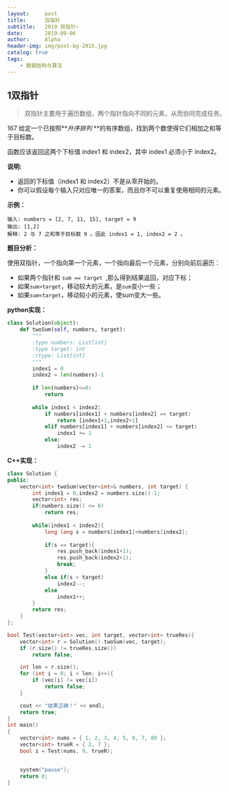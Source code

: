 ```yaml
---
layout:     post
title:      双指针
subtitle:   2019 双指针~ 
date:       2019-09-06
author:     Alpha
header-img: img/post-bg-2015.jpg
catalog: true
tags:
    - 数据结构与算法
---
```






## 1双指针

> 双指针主要用于遍历数组，两个指针指向不同的元素，从而协同完成任务。

167  给定一个已按照***升序排列* **的有序数组，找到两个数使得它们相加之和等于目标数。

函数应该返回这两个下标值 index1 和 index2，其中 index1 必须小于 index2。

**说明:**

- 返回的下标值（index1 和 index2）不是从零开始的。
- 你可以假设每个输入只对应唯一的答案，而且你不可以重复使用相同的元素。

**示例：**

```
输入: numbers = [2, 7, 11, 15], target = 9
输出: [1,2]
解释: 2 与 7 之和等于目标数 9 。因此 index1 = 1, index2 = 2 。
```

**题目分析：**

使用双指针，一个指向第一个元素，一个指向最后一个元素，分别向前后遍历：

- 如果两个指针和 ``sum == target ``,那么得到结果返回，对应下标；
- 如果`` sum>target ``，移动较大的元素，是``sum``变小一些；
- 如果``sum<target``，移动较小的元素，使sum变大一些。

**python实现：**

```python
class Solution(object):
    def twoSum(self, numbers, target):
        """
        :type numbers: List[int]
        :type target: int
        :rtype: List[int]
        """
        index1 = 0
        index2 = len(numbers)-1
        
        if len(numbers)<=0:
            return
        
        while index1 < index2:
            if numbers[index1] + numbers[index2] == target:
                return [index1+1,index2+1]
            elif numbers[index1] + numbers[index2] <= target:
                index1 += 1
            else:
                index2 -= 1
```





**C++实现：**

```c++
class Solution {
public:
    vector<int> twoSum(vector<int>& numbers, int target) {
        int index1 = 0,index2 = numbers.size()-1;
        vector<int> res;
        if(numbers.size() <= 0)
            return res;
        
        while(index1 < index2){
            long long s = numbers[index1]+numbers[index2];
            
            if(s == target){
                res.push_back(index1+1);
                res.push_back(index2+1);
                break;
            }
            else if(s > target)
                index2--;
            else
                index1++;
        }
        return res;
    }
};

bool Test(vector<int> vec, int target, vector<int> trueRes){
	vector<int> r = Solution().twoSum(vec, target);
	if (r.size() != trueRes.size())
		return false;

	int len = r.size();
	for (int i = 0; i < len; i++){
		if (vec[i] != vec[i])
			return false;
	}

	cout << "结果正确！" << endl;
	return true;
}
int main()
{
	vector<int> nums = { 1, 2, 3, 4, 5, 6, 7, 89 };
	vector<int> trueR = { 2, 7 };
	bool z = Test(nums, 9, trueR);


	system("pause");
	return 0;
}
```






